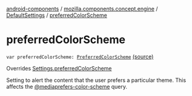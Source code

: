 [android-components](../../index.md) / [mozilla.components.concept.engine](../index.md) / [DefaultSettings](index.md) / [preferredColorScheme](./preferred-color-scheme.md)

# preferredColorScheme

`var preferredColorScheme: `[`PreferredColorScheme`](../../mozilla.components.concept.engine.mediaquery/-preferred-color-scheme/index.md) [(source)](https://github.com/mozilla-mobile/android-components/blob/master/components/concept/engine/src/main/java/mozilla/components/concept/engine/Settings.kt#L159)

Overrides [Settings.preferredColorScheme](../-settings/preferred-color-scheme.md)

Setting to alert the content that the user prefers a particular theme. This affects the
[@mediaprefers-color-scheme](#) query.

